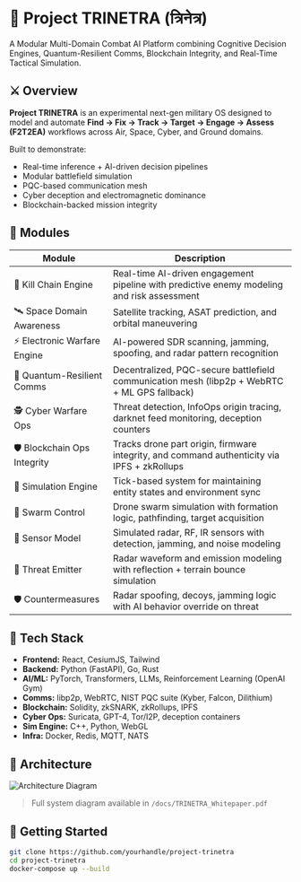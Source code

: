 # 🔱 Project TRINETRA (त्रिनेत्र)

A Modular Multi-Domain Combat AI Platform combining Cognitive Decision Engines, Quantum-Resilient Comms, Blockchain Integrity, and Real-Time Tactical Simulation.

## ⚔️ Overview

**Project TRINETRA** is an experimental next-gen military OS designed to model and automate **Find → Fix → Track → Target → Engage → Assess (F2T2EA)** workflows across Air, Space, Cyber, and Ground domains.

Built to demonstrate:
- Real-time inference + AI-driven decision pipelines
- Modular battlefield simulation
- PQC-based communication mesh
- Cyber deception and electromagnetic dominance
- Blockchain-backed mission integrity

## 🔧 Modules

| Module                         | Description |
| ----------------------------- | ----------- |
| 🧠 Kill Chain Engine           | Real-time AI-driven engagement pipeline with predictive enemy modeling and risk assessment |
| 🛰️ Space Domain Awareness      | Satellite tracking, ASAT prediction, and orbital maneuvering |
| ⚡ Electronic Warfare Engine   | AI-powered SDR scanning, jamming, spoofing, and radar pattern recognition |
| 🔐 Quantum-Resilient Comms     | Decentralized, PQC-secure battlefield communication mesh (libp2p + WebRTC + ML GPS fallback) |
| 🕵️ Cyber Warfare Ops          | Threat detection, InfoOps origin tracing, darknet feed monitoring, deception counters |
| 🛡️ Blockchain Ops Integrity    | Tracks drone part origin, firmware integrity, and command authenticity via IPFS + zkRollups |
| 🧩 Simulation Engine           | Tick-based system for maintaining entity states and environment sync |
| 🐝 Swarm Control               | Drone swarm simulation with formation logic, pathfinding, target acquisition |
| 🎯 Sensor Model                | Simulated radar, RF, IR sensors with detection, jamming, and noise modeling |
| 📡 Threat Emitter              | Radar waveform and emission modeling with reflection + terrain bounce simulation |
| 🛡️ Countermeasures            | Radar spoofing, decoys, jamming logic with AI behavior override on threat |

## 🧱 Tech Stack

- **Frontend:** React, CesiumJS, Tailwind
- **Backend:** Python (FastAPI), Go, Rust
- **AI/ML:** PyTorch, Transformers, LLMs, Reinforcement Learning (OpenAI Gym)
- **Comms:** libp2p, WebRTC, NIST PQC suite (Kyber, Falcon, Dilithium)
- **Blockchain:** Solidity, zkSNARK, zkRollups, IPFS
- **Cyber Ops:** Suricata, GPT-4, Tor/I2P, deception containers
- **Sim Engine:** C++, Python, WebGL
- **Infra:** Docker, Redis, MQTT, NATS

## 🧠 Architecture

![Architecture Diagram](./docs/trinetra_architecture.png)

> Full system diagram available in `/docs/TRINETRA_Whitepaper.pdf`

## 🚀 Getting Started

```bash
git clone https://github.com/yourhandle/project-trinetra
cd project-trinetra
docker-compose up --build
